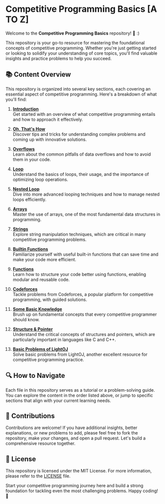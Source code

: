 # Competitive Programming Basics [A TO Z]

Welcome to the **Competitive Programming Basics** repository! 🌟 :)

This repository is your go-to resource for mastering the foundational concepts of competitive programming. Whether you're just getting started or looking to solidify your understanding of core topics, you'll find valuable insights and practice problems to help you succeed.

## 📚 Content Overview

This repository is organized into several key sections, each covering an essential aspect of competitive programming. Here's a breakdown of what you'll find:

1. **[Introduction](Introduction.md)**  
   Get started with an overview of what competitive programming entails and how to approach it effectively.

2. **[Oh, That's How](2.%20Oh,%20That's%20How.md)**  
   Discover tips and tricks for understanding complex problems and coming up with innovative solutions.

3. **[Overflows](3.%20Overflows.md)**  
   Learn about the common pitfalls of data overflows and how to avoid them in your code.

4. **[Loop](4.%20Loop.md)**  
   Understand the basics of loops, their usage, and the importance of optimizing loop operations.

5. **[Nested Loop](5.%20nested%20loop.md)**  
   Dive into more advanced looping techniques and how to manage nested loops efficiently.

6. **[Arrays](6.%20Arrays.md)**  
   Master the use of arrays, one of the most fundamental data structures in programming.

7. **[Strings](7.%20strings.md)**  
   Explore string manipulation techniques, which are critical in many competitive programming problems.

8. **[Builtin Functions](8.%20Builtin%20Functions.md)**  
   Familiarize yourself with useful built-in functions that can save time and make your code more efficient.

9. **[Functions](9.%20Functions.md)**  
   Learn how to structure your code better using functions, enabling modular and reusable code.

10. **[Codeforces](10.codeforces.md)**  
    Tackle problems from Codeforces, a popular platform for competitive programming, with guided solutions.

11. **[Some Basic Knowledge](11.%20some%20basic%20knowledge.md)**  
    Brush up on fundamental concepts that every competitive programmer should know.

12. **[Structure & Pointer](12.%20structure%20%26%20pointer.md)**  
    Understand the critical concepts of structures and pointers, which are particularly important in languages like C and C++.

13. **[Basic Problems of LightOJ](13.%20Basic%20problems%20of%20lightoj.md)**  
    Solve basic problems from LightOJ, another excellent resource for competitive programming practice.

## 🔍 How to Navigate

Each file in this repository serves as a tutorial or a problem-solving guide. You can explore the content in the order listed above, or jump to specific sections that align with your current learning needs.

## 🤝 Contributions

Contributions are welcome! If you have additional insights, better explanations, or new problems to add, please feel free to fork the repository, make your changes, and open a pull request. Let's build a comprehensive resource together.

## 📄 License

This repository is licensed under the MIT License. For more information, please refer to the [LICENSE](LICENSE) file.


Start your competitive programming journey here and build a strong foundation for tackling even the most challenging problems. Happy coding! 🎉


